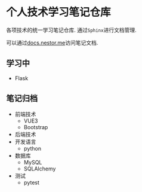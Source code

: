 # 个人技术学习笔记仓库

各项技术的统一学习笔记仓库. 通过`Sphinx`进行文档管理.

可以通过[docs.nestor.me](https://docs.nestor.me)访问笔记文档.

## 学习中

* Flask

## 笔记归档

* 前端技术
  * VUE3
  * Bootstrap
* 后端技术
* 开发语言
  * python
* 数据库
  * MySQL
  * SQLAlchemy
* 测试
  * pytest
